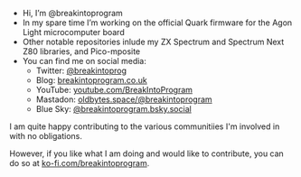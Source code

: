 - Hi, I’m @breakintoprogram
- In my spare time I’m working on the official Quark firmware for the Agon Light microcomputer board
- Other notable repositories inlude my ZX Spectrum and Spectrum Next Z80 libraries, and Pico-mposite
- You can find me on social media:
  - Twitter: [@breakintoprog](https://twitter.com/breakintoprog)
  - Blog: [breakintoprogram.co.uk](http://www.breakintoprogram.co.uk)
  - YouTube: [youtube.com/BreakIntoProgram](https://www.youtube.com/BreakIntoProgram)
  - Mastadon: [oldbytes.space/@breakintoprogram](https://oldbytes.space/@breakintoprogram)
  - Blue Sky: [@breakintoprogram.bsky.social](https://bsky.app/profile/breakintoprogram.bsky.social)

I am quite happy contributing to the various communitiies I'm involved in with no obligations.

However, if you like what I am doing and would like to contribute, you can do so at [ko-fi.com/breakintoprogram](https://ko-fi.com/breakintoprogram).

<!---
breakintoprogram/breakintoprogram is a ✨ special ✨ repository because its `README.md` (this file) appears on your GitHub profile.
You can click the Preview link to take a look at your changes.
--->
